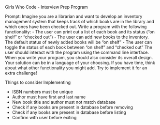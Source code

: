 Girls Who Code - Interview Prep Program

Prompt:
    Imagine you are a librarian and want to develop an inventory management system that keeps track of which
    books are in the library and which ones have been checked out. Write a program  with the following functionality:
    - The user can print out a list of each book and its status (“on shelf” or “checked out”) 
    - The user can add new books to the inventory. The default status of newly added books will be “on shelf”
    - The user can toggle the status of each book between “on shelf” and “checked out”
    The user should interact with the program using the command line interface. When you write your program,
    you should also consider its overall design. Your solution can be in a language of your choosing. If you
    have time, think about what other functionality you might add. Try to implement it for an extra challenge!

Things to consider Implementing
- ISBN numbers must be unique
- Author must have first and last name
- New book title and author must not match database
- Check if any books are present in database before removing
- Check if any books are present in database before listing
- Confirm with user before exiting